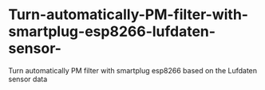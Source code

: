 # Turn-automatically-PM-filter-with-smartplug-esp8266-lufdaten-sensor-
Turn automatically PM filter with smartplug esp8266 based on the Lufdaten sensor data

